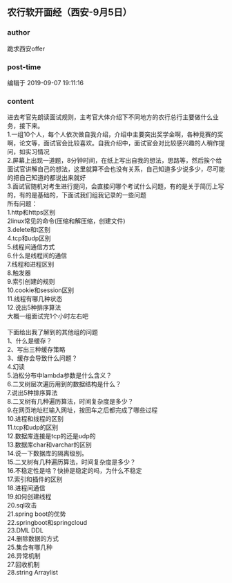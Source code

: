 ## 农行软开面经（西安-9月5日）
### author 
跪求西安offer
### post-time 

编辑于  2019-09-07 19:11:16
### content 
<div class="post-topic-des nc-post-content">
 <div style="text-align: left;">
  进去考官先朗读面试规则，主考官大体介绍下不同地方的农行总行主要做什么业务，接下来。
 </div>
 <div style="text-align: left;">
  1.一组10个人，每个人依次做自我介绍，介绍中主要突出奖学金啊，各种竞赛的奖啊，论文等，面试官会比较喜欢。自我介绍中，面试官会对比较感兴趣的人稍作提问，如实习情况
 </div>
 <div style="text-align: left;">
  2.屏幕上出现一道题，8分钟时间，在纸上写出自我的想法，思路等，然后挨个给面试官讲解自己的想法，这里就算不会也没有关系，自己知道多少说多少，尽可能的把自己知道的都说出来就好
 </div>
 <div style="text-align: left;">
  3.面试官随机对考生进行提问，会直接问哪个考试什么问题，有的是关于简历上写的，有的是基础的，下面试我们组我记录的一些问题
 </div>
 <div style="text-align: left;">
  所有问题：
 </div>
 <div style="text-align: left;">
  <div style="text-align: left;">
   1.http和https区别
  </div>
  <div style="text-align: left;">
   2linux常见的命令(压缩和解压缩，创建文件)
  </div>
  <div style="text-align: left;">
   3.delete和t区别
  </div>
  <div style="text-align: left;">
   4.tcp和udp区别
  </div>
  <div style="text-align: left;">
   5.线程间通信方式
  </div>
  <div style="text-align: left;">
   6.什么是线程间的通信
  </div>
  <div style="text-align: left;">
   7.线程和进程区别
  </div>
  <div style="text-align: left;">
   8.触发器
  </div>
  <div style="text-align: left;">
   9.索引创建的规则
  </div>
  <div style="text-align: left;">
   10.cookie和session区别
  </div>
  <div style="text-align: left;">
   11.线程有哪几种状态
  </div>
  <div style="text-align: left;">
   <div style="text-align: left;">
    12.说出5种排序算法
   </div>
  </div>
  <div style="text-align: left;">
   <div style="text-align: left;">
    大概一组面试完1个小时左右吧
   </div>
   <div style="text-align: left;">
    <br/>
   </div>
   <div style="text-align: left;">
    <div style="text-align: left;">
     下面给出我了解到的其他组的问题
    </div>
    <div style="text-align: left;">
     1、什么是缓存？
    </div>
    <div style="text-align: left;">
     2、写出三种缓存策略
    </div>
    <div style="text-align: left;">
     3、缓存会导致什么问题？
    </div>
    <div style="text-align: left;">
     4.幻读
    </div>
    <div style="text-align: left;">
     5.泊松分布中lambda参数是什么含义？
    </div>
    <div style="text-align: left;">
     6.二叉树层次遍历用到的数据结构是什么？
    </div>
    <div style="text-align: left;">
     7.说出5种排序算法
    </div>
    <div style="text-align: left;">
     8.二叉树有几种遍历算法，时间复杂度是多少？
    </div>
    <div style="text-align: left;">
     9.在网页地址栏输入网址，按回车之后都完成了哪些过程
    </div>
    <div style="text-align: left;">
     10.进程和线程的区别
    </div>
    <div style="text-align: left;">
     11.tcp和udp的区别
    </div>
    <div style="text-align: left;">
     12.数据库连接是tcp的还是udp的
    </div>
    <div style="text-align: left;">
     13.数据库char和varchar的区别
    </div>
    <div style="text-align: left;">
     14.说一下数据库的隔离级别。
    </div>
    <div style="text-align: left;">
     15.二叉树有几种遍历算法，时间复杂度是多少？
    </div>
    <div style="text-align: left;">
     16.不稳定性是啥？快排是稳定的吗，为什么不稳定
    </div>
    <div style="text-align: left;">
     17.索引和插件的区别
    </div>
    <div style="text-align: left;">
     18.进程间通信
    </div>
    <div style="text-align: left;">
     19.如何创建线程
    </div>
    <div style="text-align: left;">
     20.sql攻击
    </div>
    <div style="text-align: left;">
     21.spring boot的优势
    </div>
    <div style="text-align: left;">
     22.springboot和springcloud
    </div>
    <div style="text-align: left;">
     23.DML DDL
    </div>
    <div style="text-align: left;">
     24.删除数据的方式
    </div>
    <div style="text-align: left;">
     25.集合有哪几种
    </div>
    <div style="text-align: left;">
     26.异常机制
    </div>
    <div style="text-align: left;">
     27.回收机制
    </div>
    <div style="text-align: left;">
     28.string Arraylist
    </div>
    <div style="text-align: left;">
     <br/>
    </div>
    <div style="text-align: left;">
     <br/>
    </div>
   </div>
  </div>
  <div style="text-align: left;">
   <br/>
  </div>
  <div style="text-align: left;">
   <br/>
  </div>
 </div>
</div>

